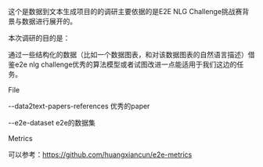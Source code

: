 这个是数据到文本生成项目的的调研主要依据的是E2E NLG Challenge挑战赛背景与数据进行展开的。

本次调研的目的是：

通过一些结构化的数据（比如一个数据图表，和对该数据图表的自然语言描述）借鉴e2e nlg challenge优秀的算法模型或者试图改进一点能适用于我们这边的任务。

File

--data2text-papers-references   优秀的paper

--e2e-dataset e2e的数据集

Metrics

可以参考：<https://github.com/huangxiancun/e2e-metrics>

